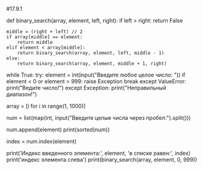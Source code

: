 #17.9.1

def binary_search(array, element, left, right):
    if left > right:
        return False

    middle = (right + left) // 2
    if array[middle] == element:
        return middle
    elif element < array[middle]:
        return binary_search(array, element, left, middle - 1)
    else:
        return binary_search(array, element, middle + 1, right)


while True:
    try:
        element = int(input("Введите любое целое число: "))
        if element < 0 or element > 999:
            raise Exception
        break
    except ValueError:
        print("Ведите число!")
    except Exception:
        print("Неправильный диапазон!")

array = [i for i in range(1, 1000)]

num = list(map(int, input("Введите целые числа через пробел:").split()))

num.append(element)
print(sorted(num))


index = num.index(element)

print('Индекс введенного элемента:', element, 'в списке равен:', index)
print('индекс элемента слева')
print(binary_search(array, element, 0, 999))
